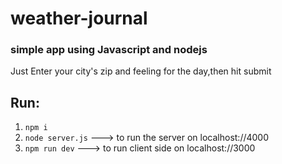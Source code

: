 # weather-journal

### simple app using Javascript and nodejs

 Just Enter your city's zip and feeling for the day,then hit submit

## Run:
1. `npm i `
2. `node server.js`  ---> to run the server on localhost://4000
2. `npm run dev`     ---> to run client side on localhost://3000